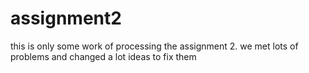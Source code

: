 # assignment2
this is only some work of processing the assignment 2. we met lots of problems and changed a lot ideas to fix them
